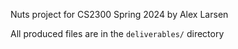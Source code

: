 Nuts project for CS2300 Spring 2024 by Alex Larsen

All produced files are in the `deliverables/` directory
